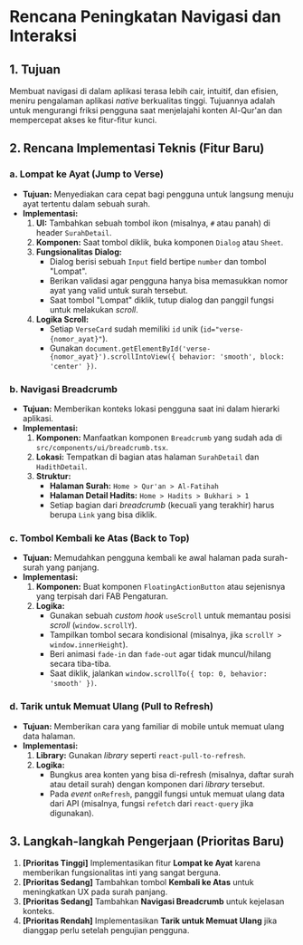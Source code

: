 # Rencana Peningkatan Navigasi dan Interaksi

## 1. Tujuan

Membuat navigasi di dalam aplikasi terasa lebih cair, intuitif, dan efisien, meniru pengalaman aplikasi *native* berkualitas tinggi. Tujuannya adalah untuk mengurangi friksi pengguna saat menjelajahi konten Al-Qur'an dan mempercepat akses ke fitur-fitur kunci.

## 2. Rencana Implementasi Teknis (Fitur Baru)

### a. Lompat ke Ayat (Jump to Verse)

- **Tujuan:** Menyediakan cara cepat bagi pengguna untuk langsung menuju ayat tertentu dalam sebuah surah.
- **Implementasi:**
  1.  **UI:** Tambahkan sebuah tombol ikon (misalnya, `#` atau panah) di header `SurahDetail`.
  2.  **Komponen:** Saat tombol diklik, buka komponen `Dialog` atau `Sheet`.
  3.  **Fungsionalitas Dialog:**
      - Dialog berisi sebuah `Input` field bertipe `number` dan tombol "Lompat".
      - Berikan validasi agar pengguna hanya bisa memasukkan nomor ayat yang valid untuk surah tersebut.
      - Saat tombol "Lompat" diklik, tutup dialog dan panggil fungsi untuk melakukan *scroll*.
  4.  **Logika Scroll:**
      - Setiap `VerseCard` sudah memiliki `id` unik (`id="verse-{nomor_ayat}"`).
      - Gunakan `document.getElementById('verse-{nomor_ayat}').scrollIntoView({ behavior: 'smooth', block: 'center' })`.

### b. Navigasi Breadcrumb

- **Tujuan:** Memberikan konteks lokasi pengguna saat ini dalam hierarki aplikasi.
- **Implementasi:**
  1.  **Komponen:** Manfaatkan komponen `Breadcrumb` yang sudah ada di `src/components/ui/breadcrumb.tsx`.
  2.  **Lokasi:** Tempatkan di bagian atas halaman `SurahDetail` dan `HadithDetail`.
  3.  **Struktur:**
      - **Halaman Surah:** `Home > Qur'an > Al-Fatihah`
      - **Halaman Detail Hadits:** `Home > Hadits > Bukhari > 1`
      - Setiap bagian dari *breadcrumb* (kecuali yang terakhir) harus berupa `Link` yang bisa diklik.

### c. Tombol Kembali ke Atas (Back to Top)

- **Tujuan:** Memudahkan pengguna kembali ke awal halaman pada surah-surah yang panjang.
- **Implementasi:**
  1.  **Komponen:** Buat komponen `FloatingActionButton` atau sejenisnya yang terpisah dari FAB Pengaturan.
  2.  **Logika:**
      - Gunakan sebuah *custom hook* `useScroll` untuk memantau posisi *scroll* (`window.scrollY`).
      - Tampilkan tombol secara kondisional (misalnya, jika `scrollY > window.innerHeight`).
      - Beri animasi `fade-in` dan `fade-out` agar tidak muncul/hilang secara tiba-tiba.
      - Saat diklik, jalankan `window.scrollTo({ top: 0, behavior: 'smooth' })`.

### d. Tarik untuk Memuat Ulang (Pull to Refresh)

- **Tujuan:** Memberikan cara yang familiar di mobile untuk memuat ulang data halaman.
- **Implementasi:**
  1.  **Library:** Gunakan *library* seperti `react-pull-to-refresh`.
  2.  **Logika:**
      - Bungkus area konten yang bisa di-refresh (misalnya, daftar surah atau detail surah) dengan komponen dari *library* tersebut.
      - Pada *event* `onRefresh`, panggil fungsi untuk memuat ulang data dari API (misalnya, fungsi `refetch` dari `react-query` jika digunakan).

## 3. Langkah-langkah Pengerjaan (Prioritas Baru)

1.  **[Prioritas Tinggi]** Implementasikan fitur **Lompat ke Ayat** karena memberikan fungsionalitas inti yang sangat berguna.
2.  **[Prioritas Sedang]** Tambahkan tombol **Kembali ke Atas** untuk meningkatkan UX pada surah panjang.
3.  **[Prioritas Sedang]** Tambahkan **Navigasi Breadcrumb** untuk kejelasan konteks.
4.  **[Prioritas Rendah]** Implementasikan **Tarik untuk Memuat Ulang** jika dianggap perlu setelah pengujian pengguna.